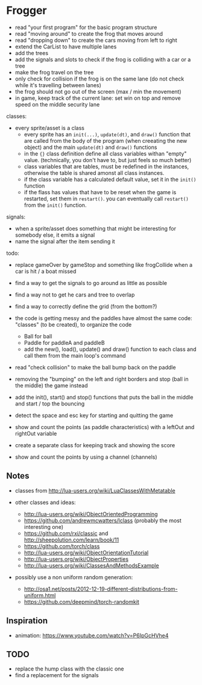 # Frogger

- read "your first program" for the basic program structure
- read "moving around" to create the frog that moves around
- read "dropping down" to create the cars moving from left to right
- extend the CarList to have multiple lanes
- add the trees
- add the signals and slots to check if the frog is colliding with a car or a tree
- make the frog travel on the tree
- only check for collision if the frog is on the same lane (do not check while it's travelling between lanes)
- the frog should not go out of the screen (max / min the movement)
- in game, keep track of the current lane: set win on top and remove speed on the middle security lane

classes:

- every sprite/asset is a class
  - every sprite has an `init(...)`, `update(dt)`, and `draw()` function that are called from the body of the program (when creeating the new object) and the main `update(dt)` and `draw()` functions
  - in the `{}` class definition define all class variables withan "empty" value. (technically, you don't have to, but just feels so much better)
  - class variables that are tables, must be redefined in the instances, otherwise the table is shared amonst all class instances.
  - if the class variable has a calculated default value, set it in the `init()` function
  - if the flass has values that have to be reset when the game is restarted, set them in `restart()`. you can eventually call `restart()` from the `init()` function.

signals:

- when a sprite/asset does something that might be interesting for somebody else, it emits a signal
- name the signal after the item sending it

todo:
- replace gameOver by gameStop and something  like frogCollide when a car is hit / a boat missed
- find a way to get the signals to go around as little as possible
- find a way not to get he cars and tree to overlap
- find a way to correctly define the grid (from the bottom?)


- the code is getting messy and the paddles have almost the same code: "classes" (to be created), to organize the code
  - Ball for ball
  - Paddle for paddleA and paddleB
  - add the new(), load(), update() and draw() function to each class and call them from the main loop's command
- read "check collision" to make the ball bump back on the paddle
- removing the "bumping" on the left and right borders and stop (ball in the middle) the game instead
- add the init(), start() and stop() functions that puts the ball in the middle and start / top the bouncing
- detect the space and esc key for starting and quitting the game
- show and count the points (as paddle characteristics) with a leftOut and rightOut variable 
- create a separate class for keeping track and showing the score
- show and count the points by using a channel (channels)

## Notes

- classes from http://lua-users.org/wiki/LuaClassesWithMetatable
- other classes and ideas:
  - http://lua-users.org/wiki/ObjectOrientedProgramming
  - https://github.com/andrewmcwatters/lclass (probably the most interesting one)
  - https://github.com/rxi/classic and http://sheepolution.com/learn/book/11
  - https://github.com/torch/class
  - http://lua-users.org/wiki/ObjectOrientationTutorial
  - http://lua-users.org/wiki/ObjectProperties
  - http://lua-users.org/wiki/ClassesAndMethodsExample

- possibly use a non uniform random generation:
  - http://osa1.net/posts/2012-12-19-different-distributions-from-uniform.html
  - https://github.com/deepmind/torch-randomkit

## Inspiration

- animation: https://www.youtube.com/watch?v=P6IpGcHVhe4

## TODO

- replace the hump class with the classic one
- find a replacement for the signals
